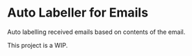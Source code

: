 # Auto Labeller for Emails

Auto labelling received emails based on contents of the email.

This project is a WIP.
